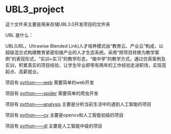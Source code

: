 # UBL3_project

这个文件夹主要是用来存储UBL3.0开发项目的文件夹

UBL 是什么：

UBL(UBL，Ultrawise Blended Link)人才培养模式由“教育云、产业云”构成，以超级混合式构建教育紧密衔接产业的人才生态系统。采用“把项目转换为教学案例”的表现形式，“实训+实习”的教学形态，“做中学”的教学方式。通过仿真案例及实训，积累真实的项目经验，让学生毕业即带有两年的工作经验走进职场，实现高起点、高薪就业。	

项目有 [python——web](1.python_web_project) 需要简单的web开发

项目有 [python——spider](2.python_spider_project) 需要简单的爬虫开发

项目有 [python——analysis](3.python_analysis_project) 主要是分析当前生活中的遇到人工智能的项目

项目有 [python——cv](4.python_cv_project) 主要是opencv和人工智能初级的项目

项目有 [python——dl](5.python_dl_project) 主要是人工智能中级的项目

